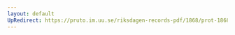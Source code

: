 ```yaml
---
layout: default
UpRedirect: https://pruto.im.uu.se/riksdagen-records-pdf/1868/prot-1868--ak--208/prot-1868--ak--208_001.pdf
---
```

